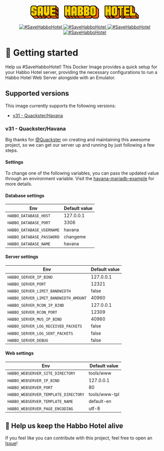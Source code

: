 <p align="center">
  <a href="#">
    <img src="docs/banner.gif" alt="#SaveHabboHotel">
  </a>
</p>

<p align="center">
    <a href="https://hub.docker.com/r/vitorvasc/docker-habbo-server/">
        <img src="https://img.shields.io/docker/pulls/vitorvasc/docker-habbo-server.svg" alt="#SaveHabboHotel" />
    </a>
    <a href="https://hub.docker.com/r/vitorvasc/docker-habbo-server/">
        <img src="https://img.shields.io/docker/stars/vitorvasc/docker-habbo-server.svg?maxAge=2592000" alt="#SaveHabboHotel" />
    </a>
    <a href="https://github.com/habboservers/docker-habbo-server/issues/">
        <img src="https://img.shields.io/github/issues-raw/habboservers/docker-habbo-server.svg" alt="#SaveHabboHotel" />
    </a>
    <a href="https://github.com/vitorvasc/docker-habbo-server/actions/workflows/docker-image.yml">
        <img src="https://github.com/habboservers/docker-habbo-server/actions/workflows/docker-image.yml/badge.svg" alt="#SaveHabboHotel" />
    </a>
</p>

# 👋 Getting started

Help us #SaveHabboHotel! This Docker Image provides a quick setup for your Habbo Hotel server, providing the necessary
configurations to run a Habbo Hotel Web Server alongside with an Emulator.

## Supported versions

This image currently supports the following versions:

* [v31 - Quackster/Havana](https://github.com/Quackster/Havana)


### v31 - Quackster/Havana

Big thanks for [@Quackster](https://github.com/Quackster) on creating and maintaining this awesome project, so we can
get our server up and running by just following a few steps.

#### Settings

To change one of the following variables, you can pass the updated value through an environment variable. Visit
the [havana-mariadb-example](https://github.com/habboservers/docker-habbo-server/blob/0.0.6/examples/havana/havana-mariadb-example/docker-compose.yml)
for more details.

#### Database settings

| Env                    | Default value |
|------------------------|---------------|
| `HABBO_DATABASE_HOST`     | 127.0.0.1     | 
| `HABBO_DATABASE_PORT`     | 3306          | 
| `HABBO_DATABASE_USERNAME` | havana        |  
| `HABBO_DATABASE_PASSWORD` | changeme      |
| `HABBO_DATABASE_NAME` | havana        |  

#### Server settings

| Env                                   | Default value |
|---------------------------------------|---------------|
| `HABBO_SERVER_IP_BIND`                | 127.0.0.1     | 
| `HABBO_SERVER_PORT`                   | 12321         |
| `HABBO_SERVER_LIMIT_BANDWIDTH`        | false         |
| `HABBO_SERVER_LIMIT_BANDWIDTH_AMOUNT` | 40960         |
| `HABBO_SERVER_RCON_IP_BIND`           | 127.0.0.1     |
| `HABBO_SERVER_RCON_PORT`              | 12309         |
| `HABBO_SERVER_MUS_IP_BIND`            | 40960         |
| `HABBO_SERVER_LOG_RECEIVED_PACKETS`   | false         |
| `HABBO_SERVER_LOG_SENT_PACKETS`       | false         |
| `HABBO_SERVER_DEBUG`                  | false         |

#### Web settings

| Env                                  | Default value |
|--------------------------------------|---------------|
| `HABBO_WEBSERVER_SITE_DIRECTORY`     | tools/www     | 
| `HABBO_WEBSERVER_IP_BIND`            | 127.0.0.1     |
| `HABBO_WEBSERVER_PORT`               | 80            |
| `HABBO_WEBSERVER_TEMPLATE_DIRECTORY` | tools/www-tpl |
| `HABBO_WEBSERVER_TEMPLATE_NAME`      | default-en    |
| `HABBO_WEBSERVER_PAGE_ENCODING`      | utf-8         |

## 🦺 Help us keep the Habbo Hotel alive

If you feel like you can contribute with this project, feel free to open an [Issue](https://github.com/habboservers/docker-habbo-server/issues)! 
